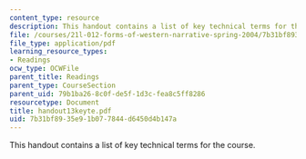 ```yaml
---
content_type: resource
description: This handout contains a list of key technical terms for the course.
file: /courses/21l-012-forms-of-western-narrative-spring-2004/7b31bf8935e91b077844d6450d4b147a_handout13keyte.pdf
file_type: application/pdf
learning_resource_types:
- Readings
ocw_type: OCWFile
parent_title: Readings
parent_type: CourseSection
parent_uid: 79b1ba26-8c0f-de5f-1d3c-fea8c5ff8286
resourcetype: Document
title: handout13keyte.pdf
uid: 7b31bf89-35e9-1b07-7844-d6450d4b147a
---
```

This handout contains a list of key technical terms for the course.